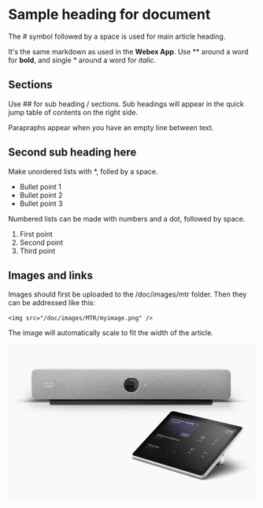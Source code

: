 # Sample heading for document

The # symbol followed by a space is used for main article heading.

It's the same markdown as used in the **Webex App**. Use ** around a word for **bold**, and single * around a word for *italic*.

## Sections

Use ## for sub heading / sections. Sub headings will appear in the quick jump table of contents on the right side.

Parapraphs appear when you have an empty line between text.

## Second sub heading here

Make unordered lists with *, folled by a space.

* Bullet point 1
* Bullet point 2
* Bullet point 3

Numbered lists can be made with numbers and a dot, followed by space.

1. First point
2. Second point
3. Third point

## Images and links

Images should first be uploaded to the /doc/images/mtr folder. Then they can be addressed like this:

```
<img src="/doc/images/MTR/myimage.png" />
```

The image will automatically scale to fit the width of the article.

<img src="/doc/images/MTR/room-bar-mtr.png" />

